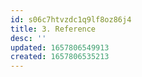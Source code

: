```yaml
---
id: s06c7htvzdc1q9lf8oz86j4
title: 3. Reference
desc: ''
updated: 1657806549913
created: 1657806535213
---
```

